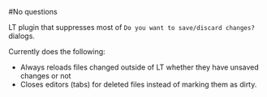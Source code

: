 #No questions

LT plugin that suppresses most of `Do you want to save/discard changes?`
dialogs.

Currently does the following:

  * Always reloads files changed outside of LT whether they have unsaved changes or not
  * Closes editors (tabs) for deleted files instead of marking them as dirty.
